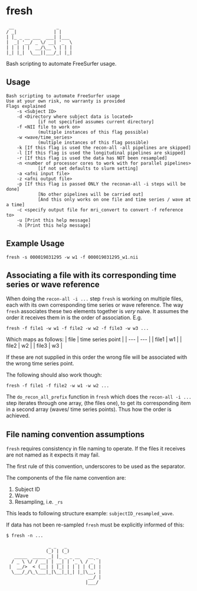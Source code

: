 # fresh

```
 __                _
/ _|              | |
| |_ _ __ ___  ___| |___
|  _| '__/ _ \/ __| '_  \
| | | | |  __/\__ \ | | |
|_| |_|  \___||___/_| |_|

```

Bash scripting to automate FreeSurfer usage.

## Usage

```
Bash scripting to automate FreeSurfer usage
Use at your own risk, no warranty is provided
Flags explained
	-s <Subject ID>
	-d <Directory where subject data is located>
			[if not specified assumes current directory]
	-f <NII file to work on>
			(multiple instances of this flag possible)
	-w <wave/time_series>
			(multiple instances of this flag possible)
	-k [If this flag is used the recon-all -all pipelines are skipped]
	-l [If this flag is used the longitudinal pipelines are skipped]
	-r [If this flag is used the data has NOT been resampled]
	-n <number of processor cores to work with for parallel pipelines>
			[if not set defaults to slurm setting]
	-a <afni input file>
	-z <afni output file>
	-p [If this flag is passed ONLY the reconan-all -i steps will be done]
			[No other pipelines will be carried out]
			[And this only works on one file and time series / wave at a time]
	-c <specify output file for mri_convert to convert -f reference to>
	-u [Print this help message]
	-h [Print this help message]
```

## Example Usage

```
fresh -s 000019031295 -w w1 -f 000019031295_w1.nii
```

## Associating a file with its corresponding time series or wave reference

When doing the `recon-all -i ...` step `fresh` is working on multiple files, each with its own corresponding time series or wave reference. The way `fresh` associates these two elements together is _very_ naive. It assumes the order it receives them in is the order of association. E.g.
```
fresh -f file1 -w w1 -f file2 -w w2 -f file3 -w w3 ...
```
Which maps as follows:
| file | time series point |
| --- | --- |
| file1 | w1 |
| file2 | w2 |
| file3 | w3 |

If these are not supplied in this order the wrong file will be associated with the wrong time series point.

The following should also work though:
```
fresh -f file1 -f file2 -w w1 -w w2 ...
```

The `do_recon_all_prefix` function in `fresh` which does the `recon-all -i ...` step iterates through one array, (the files one), to get its corresponding item in a second array (waves/ time series points). Thus how the order is achieved.

## File naming convention assumptions

`fresh` requires consistency in file naming to operate. If the files it receives are not named as it expects it may fail.

The first rule of this convention, underscores to be used as the separator.

The components of the file name convention are:

1. Subject ID
2. Wave
3. Resampling, i.e. `_rs`

This leads to following structure example: `subjectID_resampled_wave`.

If data has not been re-sampled `fresh` must be explicitly informed of this:
```
$ fresh -n ...
```

```
                _ _   _             
               (_) | (_)            
   _____  _____ _| |_ _ _ __   __ _ 
  / _ \ \/ / __| | __| | '_ \ / _` |
 |  __/>  < (__| | |_| | | | | (_| |
  \___/_/\_\___|_|\__|_|_| |_|\__, |
                               __/ |
                              |___/ 
```

